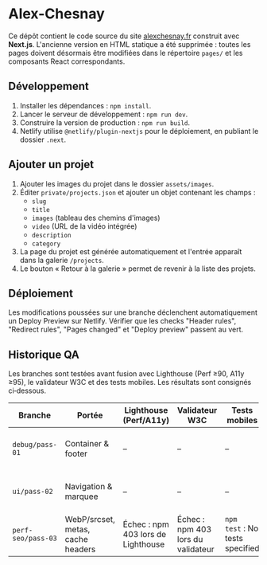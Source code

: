 # Alex-Chesnay

Ce dépôt contient le code source du site [alexchesnay.fr](https://alexchesnay.fr) construit avec **Next.js**. 
L'ancienne version en HTML statique a été supprimée : toutes les pages doivent désormais être modifiées dans le répertoire `pages/` et les composants React correspondants. 

## Développement

1. Installer les dépendances : `npm install`.
2. Lancer le serveur de développement : `npm run dev`.
3. Construire la version de production : `npm run build`.
4. Netlify utilise `@netlify/plugin-nextjs` pour le déploiement, en publiant le dossier `.next`.

## Ajouter un projet

1. Ajouter les images du projet dans le dossier `assets/images`.
2. Éditer `private/projects.json` et ajouter un objet contenant les champs :
   - `slug`
   - `title`
   - `images` (tableau des chemins d'images)
   - `video` (URL de la vidéo intégrée)
   - `description`
   - `category`
3. La page du projet est générée automatiquement et l'entrée apparaît dans la galerie `/projects`.
4. Le bouton « Retour à la galerie » permet de revenir à la liste des projets.

## Déploiement

Les modifications poussées sur une branche déclenchent automatiquement un Deploy Preview sur Netlify. Vérifier que les checks "Header rules", "Redirect rules", "Pages changed" et "Deploy preview" passent au vert.

## Historique QA

Les branches sont testées avant fusion avec Lighthouse (Perf ≥90, A11y ≥95), le validateur W3C et des tests mobiles. Les résultats sont consignés ci‑dessous.

| Branche | Portée | Lighthouse (Perf/A11y) | Validateur W3C | Tests mobiles | Notes |
| --- | --- | --- | --- | --- | --- |
| `debug/pass-01` | Container & footer | – | – | – | Branches antérieures, résultats non archivés |
| `ui/pass-02` | Navigation & marquee | – | – | – | Branches antérieures, résultats non archivés |
| `perf-seo/pass-03` | WebP/srcset, metas, cache headers | Échec : npm 403 lors de Lighthouse | Échec : npm 403 lors du validateur | `npm test` : No tests specified | Dépendances manquantes, tests non exécutés |

